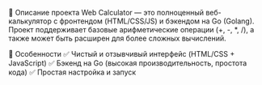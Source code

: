 📌 Описание проекта
Web Calculator — это полноценный веб-калькулятор с фронтендом (HTML/CSS/JS) и бэкендом на Go (Golang).
Проект поддерживает базовые арифметические операции (+, -, *, /), а также может быть расширен для более сложных вычислений.

🔹 Особенности
✅ Чистый и отзывчивый интерфейс (HTML/CSS + JavaScript)
✅ Бэкенд на Go (высокая производительность, простота кода)
✅ Простая настройка и запуск
